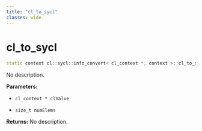 ```yaml
---
title: "cl_to_sycl"
classes: wide
---
```


# cl_to_sycl

```cpp
static context cl::sycl::info_convert< cl_context *, context >::cl_to_sycl(cl_context *clValue, size_t numElems)
```

No description.

**Parameters:**

 - `cl_context * clValue`

 - `size_t numElems`

**Returns:** No description.
